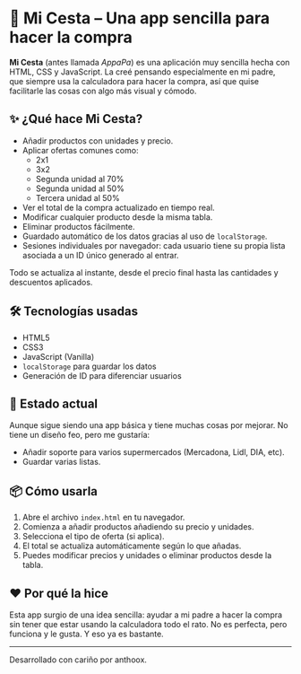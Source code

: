 # 🧺 Mi Cesta – Una app sencilla para hacer la compra

**Mi Cesta** (antes llamada *AppaPa*) es una aplicación muy sencilla hecha con HTML, CSS y JavaScript. La creé pensando especialmente en mi padre, que siempre usa la calculadora para hacer la compra, así que quise facilitarle las cosas con algo más visual y cómodo.

## ✨ ¿Qué hace Mi Cesta?

- Añadir productos con unidades y precio.
- Aplicar ofertas comunes como:
  - 2x1
  - 3x2
  - Segunda unidad al 70%
  - Segunda unidad al 50%
  - Tercera unidad al 50%
- Ver el total de la compra actualizado en tiempo real.
- Modificar cualquier producto desde la misma tabla.
- Eliminar productos fácilmente.
- Guardado automático de los datos gracias al uso de `localStorage`.
- Sesiones individuales por navegador: cada usuario tiene su propia lista asociada a un ID único generado al entrar.

Todo se actualiza al instante, desde el precio final hasta las cantidades y descuentos aplicados.

## 🛠 Tecnologías usadas

- HTML5
- CSS3
- JavaScript (Vanilla)
- `localStorage` para guardar los datos
- Generación de ID para diferenciar usuarios

## 🧪 Estado actual

Aunque sigue siendo una app básica y tiene muchas cosas por mejorar. No tiene un diseño feo, pero me gustaría:

- Añadir soporte para varios supermercados (Mercadona, Lidl, DIA, etc).
- Guardar varias listas.

## 📦 Cómo usarla

1. Abre el archivo `index.html` en tu navegador.
2. Comienza a añadir productos añadiendo su precio y unidades.
3. Selecciona el tipo de oferta (si aplica).
4. El total se actualiza automáticamente según lo que añadas.
5. Puedes modificar precios y unidades o eliminar productos desde la tabla.

## ❤️ Por qué la hice

Esta app surgio de una idea sencilla: ayudar a mi padre a hacer la compra sin tener que estar usando la calculadora todo el rato. No es perfecta, pero funciona y le gusta. Y eso ya es bastante.

---

Desarrollado con cariño por anthoox.
